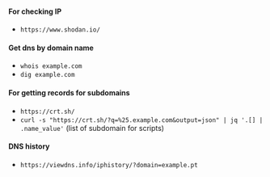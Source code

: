 #### For checking IP
- ``https://www.shodan.io/``

#### Get dns by domain name
- ``whois example.com``
- ``dig example.com``

#### For getting records for subdomains
- ``https://crt.sh/``
- ``curl -s "https://crt.sh/?q=%25.example.com&output=json" | jq '.[] | .name_value'`` (list of subdomain for scripts)

#### DNS history
- ``https://viewdns.info/iphistory/?domain=example.pt``
